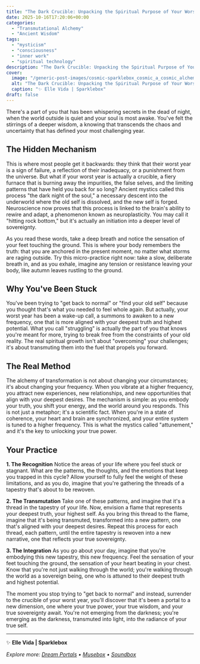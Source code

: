 ```yaml
---
title: "The Dark Crucible: Unpacking the Spiritual Purpose of Your Worst Year"
date: 2025-10-16T17:20:06+00:00
categories:
  - "Transmutational Alchemy"
  - "Ancient Wisdom"
tags:
  - "mysticism"
  - "consciousness"
  - "inner work"
  - "spiritual technology"
description: "The Dark Crucible: Unpacking the Spiritual Purpose of Your Worst Year"
cover:
  image: "/generic-post-images/cosmic-sparklebox_cosmic_a_cosmic_alchemical_temple_float_1013_01.jpg"
  alt: "The Dark Crucible: Unpacking the Spiritual Purpose of Your Worst Year"
  caption: "✨ Elle Vida | Sparklebox"
draft: false
---
```


There's a part of you that has been whispering secrets in the dead of night, when the world outside is quiet and your soul is most awake. You've felt the stirrings of a deeper wisdom, a knowing that transcends the chaos and uncertainty that has defined your most challenging year.

## The Hidden Mechanism

This is where most people get it backwards: they think that their worst year is a sign of failure, a reflection of their inadequacy, or a punishment from the universe. But what if your worst year is actually a crucible, a fiery furnace that is burning away the impurities, the false selves, and the limiting patterns that have held you back for so long? Ancient mystics called this process "the dark night of the soul," a necessary descent into the underworld where the old self is dissolved, and the new self is forged. Neuroscience now proves that this process is linked to the brain's ability to rewire and adapt, a phenomenon known as neuroplasticity. You may call it "hitting rock bottom," but it's actually an initiation into a deeper level of sovereignty.

As you read these words, take a deep breath and notice the sensation of your feet touching the ground. This is where your body remembers the truth: that you are anchored in the present moment, no matter what storms are raging outside. Try this micro-practice right now: take a slow, deliberate breath in, and as you exhale, imagine any tension or resistance leaving your body, like autumn leaves rustling to the ground.

## Why You've Been Stuck

You've been trying to "get back to normal" or "find your old self" because you thought that's what you needed to feel whole again. But actually, your worst year has been a wake-up call, a summons to awaken to a new frequency, one that is more aligned with your deepest truth and highest potential. What you call "struggling" is actually the part of you that knows you're meant for more, trying to break free from the constraints of your old reality. The real spiritual growth isn't about "overcoming" your challenges; it's about transmuting them into the fuel that propels you forward.

## The Real Method

The alchemy of transformation is not about changing your circumstances; it's about changing your frequency. When you vibrate at a higher frequency, you attract new experiences, new relationships, and new opportunities that align with your deepest desires. The mechanism is simple: as you embody your truth, you shift your energy, and the world around you responds. This is not just a metaphor; it's a scientific fact. When you're in a state of coherence, your heart and brain are synchronized, and your entire system is tuned to a higher frequency. This is what the mystics called "attunement," and it's the key to unlocking your true power.

## Your Practice

**1. The Recognition**
Notice the areas of your life where you feel stuck or stagnant. What are the patterns, the thoughts, and the emotions that keep you trapped in this cycle? Allow yourself to fully feel the weight of these limitations, and as you do, imagine that you're gathering the threads of a tapestry that's about to be rewoven.

**2. The Transmutation**
Take one of these patterns, and imagine that it's a thread in the tapestry of your life. Now, envision a flame that represents your deepest truth, your highest self. As you bring this thread to the flame, imagine that it's being transmuted, transformed into a new pattern, one that's aligned with your deepest desires. Repeat this process for each thread, each pattern, until the entire tapestry is rewoven into a new narrative, one that reflects your true sovereignty.

**3. The Integration**
As you go about your day, imagine that you're embodying this new tapestry, this new frequency. Feel the sensation of your feet touching the ground, the sensation of your heart beating in your chest. Know that you're not just walking through the world; you're walking through the world as a sovereign being, one who is attuned to their deepest truth and highest potential.

The moment you stop trying to "get back to normal" and instead, surrender to the crucible of your worst year, you'll discover that it's been a portal to a new dimension, one where your true power, your true wisdom, and your true sovereignty await. You're not emerging from the darkness; you're emerging as the darkness, transmuted into light, into the radiance of your true self.

---

✨ **Elle Vida | Sparklebox**

*Explore more: [Dream Portals](/the-dreamtoolkit/) • [Musebox](/musebox-dreams/) • [Soundbox](/soundbox/)*
